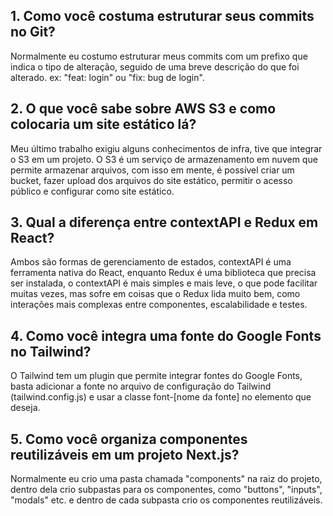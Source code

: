 ## 1. Como você costuma estruturar seus commits no Git?
  Normalmente eu costumo estruturar meus commits com um prefixo que indica o tipo de alteração, seguido de uma breve descrição do que foi alterado. ex: "feat: login" ou "fix: bug de login".

## 2. O que você sabe sobre AWS S3 e como colocaria um site estático lá?
  Meu último trabalho exigiu alguns conhecimentos de infra, tive que integrar o S3 em um projeto. O S3 é um serviço de armazenamento em nuvem que permite armazenar arquivos, com isso em mente, é possível criar um bucket, fazer upload dos arquivos do site estático, permitir o acesso público e configurar como site estático.

## 3. Qual a diferença entre contextAPI e Redux em React?
  Ambos são formas de gerenciamento de estados, contextAPI é uma ferramenta nativa do React, enquanto Redux é uma biblioteca que precisa ser instalada, o contextAPI é mais simples e mais leve, o que pode facilitar muitas vezes, mas sofre em coisas que o Redux lida muito bem, como interações mais complexas entre componentes, escalabilidade e testes.

## 4. Como você integra uma fonte do Google Fonts no Tailwind?
  O Tailwind tem um plugin que permite integrar fontes do Google Fonts, basta adicionar a fonte no arquivo de configuração do Tailwind (tailwind.config.js) e usar a classe font-[nome da fonte] no elemento que deseja.
  
## 5. Como você organiza componentes reutilizáveis em um projeto Next.js?
  Normalmente eu crio uma pasta chamada "components" na raiz do projeto, dentro dela crio subpastas para os componentes, como "buttons", "inputs", "modals" etc. e dentro de cada subpasta crio os componentes reutilizáveis.
